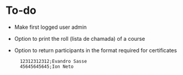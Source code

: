 # To-do

* Make first logged user admin
* Option to print the roll (lista de chamada) of a course
* Option to return participants in the format required for certificates
        
        12312312312;Evandro Sasse
        45645645645;Ion Neto
